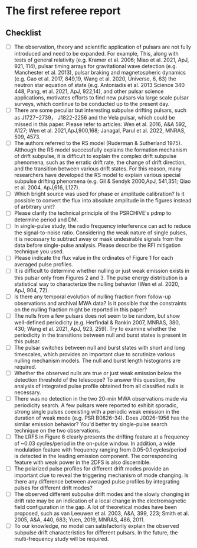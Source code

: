 # The first referee report

## Checklist

* [ ] The observation, theory and scientific application of pulsars are not fully introduced and need to be expanded. For example, This, along with tests of general relativity (e.g. Kramer et al. 2006; Miao et al. 2021, ApJ, 921, 114), pulsar timing arrays for gravitational wave detection (e.g. Manchester et al. 2013), pulsar braking and magnetospheric dynamics (e.g. Gao et al. 2017, 849,19, Wang et al. 2020, Universe, 6, 63) the neutron star equation of state (e.g. Antoniadis et al. 2013 Science 340 448, Pang, et al. 2021, ApJ, 922,14), and other pulsar science applications, motivates efforts to find new pulsars via large scale pulsar surveys, which continue to be conducted up to the present day.
* [ ] There are some peculiar but interesting subpulse drifting pulsars, such as J1727−2739， J1822-2256 and the Vela pulsar, which could be missed in this paper. Please refer to articles: Wen et al. 2016, A&A 592, A127; Wen et al. 2021,ApJ,900,168; Janagal, Parul et al. 2022, MNRAS, 509, 4573.
* [ ] The authors referred to the RS model (Ruderman & Sutherland 1975). Although the RS model successfully explains the formation mechanism of drift subpulse, it is difficult to explain the complex drift subpulse phenomena, such as the erratic drift rate, the change of drift direction, and the transition between various drift states. For this reason, many researchers have developed the RS model to explain various special subpulse drifting phenomena (e.g. Gil & Sendyk 2000,ApJ, 541,351; Qiao et al. 2004, ApJ,616, L127).
* [ ] Which bright source was used for phase or amplitude calibration? Is it possible to convert the flux into absolute amplitude in the figures instead of arbitrary unit?
* [ ] Please clarify the technical principle of the PSRCHIVE's pdmp to determine period and DM.
* [ ] In single-pulse study, the radio frequency interference can act to reduce the signal-to-noise ratio. Considering the weak nature of single pulses, it is necessary to subtract away or mask undesirable signals from the data before single-pulse analysis. Please describe the RFI mitigation technique you used.
* [ ] Please indicate the flux value in the ordinates of Figure 1 for each averaged pulse profiles.
* [ ] It is difficult to determine whether nulling or just weak emission exists in this pulsar only from Figures 2 and 3. The pulse energy distribution is a statistical way to characterize the nulling behavior (Wen et al. 2020, ApJ, 904, 72).
* [ ] Is there any temporal evolution of nulling fraction from follow-up observations and archival MWA data? Is it possible that the constraints on the nulling fraction might be reported in this paper?
* [ ] The nulls from a few pulsars does not seem to be random, but show well-defined periodicity (e.g. Herfindal & Rankin 2007, MNRAS, 380, 430; Wang et al. 2021, ApJ, 923, 259). Try to examine whether the periodicity in the transitions between null and burst states is present in this pulsar.
* [ ] The pulsar switches between null and burst states with short and long timescales, which provides an important clue to scrutinize various nulling mechanism models. The null and burst length histograms are required.
* [ ] Whether the observed nulls are true or just weak emission below the detection threshold of the telescope? To answer this question, the analysis of integrated pulse profile obtained from all classified nulls is necessary.
* [ ] There was no detection in the two 20-min MWA observations made via periodicity search. A few pulsars were reported to exhibit sporadic, strong single pulses coexisting with a periodic weak emission in the duration of weak mode (e.g. PSR B0826-34). Does J0026-1956 has the similar emission behavior? You'd better try single-pulse search technique on the two observations.
* [ ] The LRFS in Figure 6 clearly presents the drifting feature at a frequency of ~0.03 cycles/period in the on-pulse window. In addition, a wide modulation feature with frequency ranging from 0.05-0.1 cycles/period is detected in the leading emission component. The corresponding feature with weak power in the 2DFS is also discernible.
* [ ] The polarized pulse profiles for different drift modes provide an important clue to reveal the triggering mechanism of mode changing. Is there any difference between averaged pulse profiles by integrating pulses for different drift modes?
* [ ] The observed different subpulse drift modes and the slowly changing in drift rate may be an indication of a local change in the electromagnetic field configuration in the gap. A lot of theoretical modes have been proposed, such as van Leeuwen et al. 2003, A&A, 399, 223; Smith et al. 2005, A&A, 440, 683; Yuen, 2019, MNRAS, 486, 2011.
* [ ] To our knowledge, no model can satisfactorily explain the observed subpulse drift characteristics for different pulsars. In the future, the multi-frequency study will be required.
